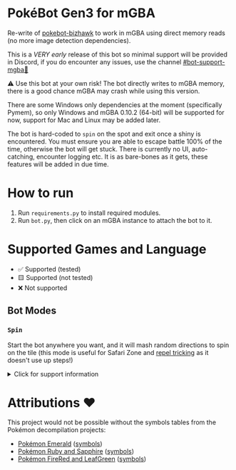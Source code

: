 # PokéBot Gen3 for mGBA

Re-write of [pokebot-bizhawk](https://github.com/40Cakes/pokebot-bizhawk) to work in mGBA using direct memory reads (no more image detection dependencies).

This is a *VERY early* release of this bot so minimal support will be provided in Discord, if you do encounter any issues, use the channel [#bot-support-mgba🧪](https://discord.com/channels/1057088810950860850/1139190426834833528)

⚠ Use this bot at your own risk! The bot directly writes to mGBA memory, there is a good chance mGBA may crash while using this version.

There are some Windows only dependencies at the moment (specifically Pymem), so only Windows and mGBA 0.10.2 (64-bit) will be supported for now, support for Mac and Linux may be added later.

The bot is hard-coded to `spin` on the spot and exit once a shiny is encountered. You must ensure you are able to escape battle 100% of the time, otherwise the bot will get stuck. There is currently no UI, auto-catching, encounter logging etc. It is as bare-bones as it gets, these features will be added in due time.

# How to run

1. Run `requirements.py` to install required modules.
2. Run `bot.py`, then click on an mGBA instance to attach the bot to it.

# Supported Games and Language

- ✅ Supported (tested)
- 🟨 Supported (not tested)
- ❌ Not supported

## Bot Modes
### `Spin`
Start the bot anywhere you want, and it will mash random directions to spin on the tile (this mode is useful for Safari Zone and [repel tricking](https://bulbapedia.bulbagarden.net/wiki/Appendix:Repel_trick) as it doesn't use up steps!)

<details>
<summary>Click for support information</summary>

|              | Ruby | Sapphire | Emerald | FireRed | LeafGreen | 
|:-------------|:----:|:--------:|:-------:|:-------:|:---------:|
| English  |  -   |    -     |    -    |    -    |     -     |
| Japanese |  -   |    -     |    -    |    -    |     -     |
| German   |  -   |    -     |    -    |    -    |     -     |
| Spanish  |  -   |    -     |    -    |    -    |     -     |
| French   |  -   |    -     |    -    |    -    |     -     |
| Italian  |  -   |    -     |    -    |    -    |     -     |
</details>

# Attributions ❤

This project would not be possible without the symbols tables from the Pokémon decompilation projects:

- [Pokémon Emerald](https://github.com/pret/pokeemerald) ([symbols](https://github.com/pret/pokeemerald/tree/symbols))
- [Pokémon Ruby and Sapphire](https://github.com/pret/pokeruby) ([symbols](https://github.com/pret/pokeruby/tree/symbols))
- [Pokémon FireRed and LeafGreen](https://github.com/pret/pokefirered) ([symbols](https://github.com/pret/pokefirered/tree/symbols))